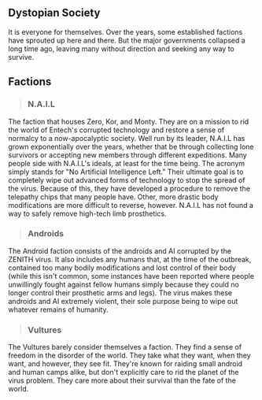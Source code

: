 ## Dystopian Society ##
It is everyone for themselves. Over the years, some established factions have sprouted up here and there. But the major governments collapsed a long time ago, leaving many without direction and seeking any way to survive.

## Factions ##
> ### N.A.I.L ###
The faction that houses Zero, Kor, and Monty. They are on a mission to rid the world of Entech's corrupted technology and restore a sense of normalcy to a now-apocalyptic society. Well run by its leader, N.A.I.L has grown exponentially over the years, whether that be through collecting lone survivors or accepting new members through different expeditions. Many people side with N.A.I.L's ideals, at least for the time being. The acronym simply stands for "No Artificial Intelligence Left." Their ultimate goal is to completely wipe out advanced forms of technology to stop the spread of the virus. Because of this, they have developed a procedure to remove the telepathy chips that many people have. Other, more drastic body modifications are more difficult to reverse, however. N.A.I.L has not found a way to safely remove high-tech limb prosthetics.
> ### Androids ###
The Android faction consists of the androids and AI corrupted by the ZENITH virus. It also includes any humans that, at the time of the outbreak, contained too many bodily modifications and lost control of their body (while this isn't common, some instances have been reported where people unwillingly fought against fellow humans simply because they could no longer control their prosthetic arms and legs). The virus makes these androids and AI extremely violent, their sole purpose being to wipe out whatever remains of humanity.
> ### Vultures ###
The Vultures barely consider themselves a faction. They find a sense of freedom in the disorder of the world. They take what they want, when they want, and however, they see fit. They're known for raiding small android and human camps alike, but don't explicitly care to rid the planet of the virus problem. They care more about their survival than the fate of the world.
